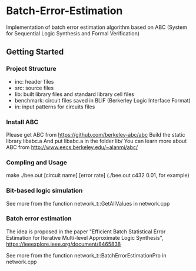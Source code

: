 # Batch-Error-Estimation

Implementation of batch error estimation algorithm based on ABC (System for Sequential Logic Synthesis and Formal Verification)

## Getting Started

### Project Structure


- inc: header files
- src: source files
- lib: built library files and standard library cell files
- benchmark: circuit files saved in BLIF (Berkerley Logic Interface Format)
- in: input patterns for circuits files

### Install ABC

Please get ABC from https://github.com/berkeley-abc/abc
Build the static library libabc.a
And put libabc.a in the folder lib/
You can learn more about ABC from http://www.eecs.berkeley.edu/~alanmi/abc/

### Compling and Usage

make
./bee.out [circuit name] [error rate]
(./bee.out c432 0.01, for example)

### Bit-based logic simulation

See more from the function network_t::GetAllValues in network.cpp

### Batch error estimation

The idea is proposed in the paper "Efficient Batch Statistical Error Estimation for Iterative Multi-level Approximate Logic Synthesis",
https://ieeexplore.ieee.org/document/8465838

See more from the function network_t::BatchErrorEstimationPro in network.cpp

